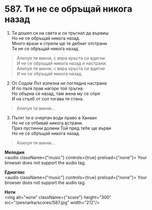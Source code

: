 # 587. Ти не се обръщай никога назад

1. Ти дошел си на света и си тръгнал да вървиш  
Но не се обръщай никога назад.  
Много врази и стрели ще те дебнат отстрани  
Ти не се обръщай никога назад.  

> Алилуя ти викни, с вяра кръста си вдигни  
> И не се обръщай никога назад и настрани.  
> Алилуя ти викни, с вяра кръста си вдигни  
> И не се обръщай никога назад.  

2. От Содом Лот излезна не погледна настрана  
И по пътя прав нагоре той тръгна.  
Но обърна се назад, там жена му се спря  
И на стълб от сол тогава тя стана.  

> Алилуя ти викни...  

3. Пътят ти е очертан води право в Ханаан  
Но не се отбивай никога встрани.  
През пустинни долини Той пред тебе ще върви  
Но не се обръщай никога назад.  

> Алилуя ти викни...

**Мелодия**  
<audio className={"music"} controls={true} preload={"none"}>
    <source src="/pesnarka/mp3/587.mp3" type="audio/mpeg"/>
    Your browser does not support the audio tag.
</audio>

**Едноглас**  
<audio className={"music"} controls={true} preload={"none"}>
    <source src="/pesnarka/transp/587.mp3" type="audio/mpeg"/>
    Your browser does not support the audio tag.
</audio>

**Ноти**  
<img alt="ноти" className={"score"} height="300" src="/pesnarka/scores/587.jpg" width="212"/>
